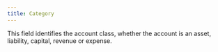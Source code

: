 ```yaml
---
title: Category
---
```



This field identifies the account class, whether the account is an asset, liability, capital, revenue or expense.
